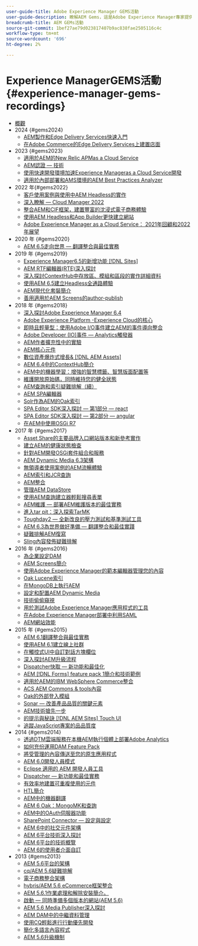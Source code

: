 ```yaml
---
user-guide-title: Adobe Experience Manager GEMS活動
user-guide-description: 瞭解AEM Gems，這是Adobe Experience Manager專家提供的一系列技術深入探討。
breadcrumb-title: AEM GEMs活動
source-git-commit: 1bef27ae79d023817407b9ac838fae2505116c4c
workflow-type: tm+mt
source-wordcount: '696'
ht-degree: 2%

---
```



# Experience ManagerGEMS活動 {#experience-manager-gems-recordings}

+ [概觀](overview.md)
+ 2024 {#gems2024}
   + [AEM製作和Edge Delivery Services快速入門](/help/experience-manager-gems/gems2024/aem-authoring-and-edge-delivery.md)
   + [在Adobe Commerce的Edge Delivery Services上建置店面](/help/experience-manager-gems/gems2024/storefronts-on-edge-delivery-with-adobe-commerce.md)
+ 2023 {#gems2023}
   + [適用於AEM的New Relic APMas a Cloud Service](gems2023/newrelic-apm-for-aem-cloud-service.md)
   + [AEM認證 — 技術](gems2023/aem-certification-technical.md)
   + [使用快速開發環境加速Experience Manageras a Cloud Service開發](/help/experience-manager-gems/gems2023/rapid-development-environments.md)
   + [適用於內部部署和AMS環境的AEM Best Practices Analyzer](gems2023/aem-best-practices-analyzer.md)
+ 2022 年{#gems2022}
   + [客戶使用案例與使用中AEM Headless的實作](gems2022/customer-use-case-and-implementation-of-aem-headless-in-use.md)
   + [深入瞭解 — Cloud Manager 2022](gems2022/looking-under-the-hood-cloud-manager-2022.md)
   + [整合AEM和CIF框架，建置豐富的沈浸式電子商務體驗](gems2022/aem-and-cif-framework-integration.md)
   + [使用AEM Headless和App Builder更快建立網站](gems2022/build-sites-faster-with-headless-and-appbuilder.md)
   + [Adobe Experience Manager as a Cloud Service： 2021年回顧和2022年展望](gems2022/aemcloudservice-2021-review-and-outlook.md)
+ 2020 年 {#gems2020}
   + [AEM 6.5走向世界 — 翻譯整合與最佳實務](gems2020/aem65-readyfortheworld-translationintegration-bestpractices.md)
+ 2019 年 {#gems2019}
   + [Experience Manager6.5的新增功能 [!DNL Sites]](gems2019/adobe-experience-manager-6-5-sites-whats-new.md)
   + [AEM RTF編輯器(RTE)深入探討](gems2019/aem-rich-text-editor-rte-deep-dive1.md)
   + [深入探討ContextHub中存放區、模組和區段的實作詳細資料](gems2019/contexthub-deep-dive.md)
   + [使用AEM 6.5建立Headless全通路體驗](gems2019/creating-headless-omnichannel-experiences-with-aem-65.md)
   + [AEM現代化套裝簡介](gems2019/introducing-the-aem-modernization-suite.md)
   + [善用適用於AEM Screens的author-publish](gems2019/leveraging-author-publish-for-aem-screens.md)
+ 2018 年 {#gems2018}
   + [深入探討Adobe Experience Manager 6.4](gems2018/aem-6-4-technical-sneak-peek.md)
   + [Adobe Experience Platform -Experience Cloud的核心](gems2018/aem-acp.md)
   + [即時且輕量型：使用Adobe I/O事件建立AEM的事件導向整合](gems2018/aem-adobe-io.md)
   + [Adobe Developer (IO)事件 — Analytics觸發器](gems2018/aem-analytics-triggers.md)
   + [AEM作者擴充性中的實驗](gems2018/aem-author-scalability1.md)
   + [AEM核心元件](gems2018/aem-core-components.md)
   + [數位資產爆炸式增長&amp; [!DNL AEM Assets]](gems2018/aem-digital-asset-explosion.md)
   + [AEM 6.4中的ContextHub簡介](gems2018/aem-intro-to-contexthub.md)
   + [AEM中的機器學習：增強的智慧標籤、智慧版面配置等](gems2018/aem-machine-learning.md)
   + [維護開放原始碼，同時維持您的健全狀態](gems2018/aem-maintaining-open-source.md)
   + [AEM查詢和索引疑難排解（續）](gems2018/aem-query-and-index-troubleshooting2.md)
   + [AEM SPA編輯器](gems2018/aem-spa-editor.md)
   + [Solr作為AEM的Oak索引](gems2018/solr-as-an-oak-index-for-aem.md)
   + [SPA Editor SDK深入探討 — 第1部分 — react](gems2018/spa-editor-sdk-deep-dive-react.md)
   + [SPA Editor SDK深入探討 — 第2部分 — angular](gems2018/spa-editor-sdk-deep-dive-angular.md)
   + [在AEM中使用OSGi R7](gems2018/using-osgi-r7-in-aem.md)
+ 2017 年 {#gems2017}
   + [Asset Share的主要品牌入口網站版本和新參考實作](gems2017/aem-brand-portal.md)
   + [建立AEM的健康狀態檢查](gems2017/aem-building-health-checks-for-aem.md)
   + [針對AEM開發OSGi套件組合和服務](gems2017/aem-developing-osgi-bundles-services-for-aem.md)
   + [AEM Dynamic Media 6.3架構](gems2017/aem-dynamic-media-architecture.md)
   + [無領導者使用案例的AEM流暢體驗](gems2017/aem-headless-usecases.md)
   + [AEM索引和JCR查詢](gems2017/aem-indexing-jcr-query.md)
   + [AEM整合](gems2017/aem-integrations.md)
   + [管理AEM DataStore](gems2017/aem-managing-aem-datastore.md)
   + [使用AEM查詢建立器輕鬆搜尋表單](gems2017/aem-search-forms-using-querybuilder.md)
   + [AEM維護 — 部署AEM維護版本的最佳實務](gems2017/aem-sustenance-best-practices-deploying-maintenance-releases.md)
   + [進入tar pit：深入探索TarMK](gems2017/aem-tarmk-deepdive.md)
   + [Toughday2 — 全新改良的壓力測試和基準測試工具](gems2017/aem-toughday2-stress-testing-benchmarking-tool.md)
   + [AEM 6.3為世界做好準備 — 翻譯整合和最佳實踐](gems2017/aem-translation-best-practices.md)
   + [疑難排解AEM復寫](gems2017/aem-troubleshooting-aem-replication.md)
   + [Sling內容發佈疑難排解](gems2017/aem-troubleshooting-sling.md)
+ 2016 年 {#gems2016}
   + [為企業設定DAM](gems2016/aem-configuring-dam-for-enterprise.md)
   + [AEM Screens簡介](gems2016/aem-introduction-to-aem-screens.md)
   + [使用Adobe Experience Manager的範本編輯器管理您的內容](gems2016/aem-managing-content-with-template-editor.md)
   + [Oak Lucene索引](gems2016/aem-oak-lucene-indexes.md)
   + [在MongoDB上執行AEM](gems2016/aem-running-aem-on-mongodb.md)
   + [設定和配置AEM Dynamic Media](gems2016/aem-setup-and-configure-aem-dynamic-media.md)
   + [技術偷偷窺視](gems2016/aem-technical-sneak-peek.md)
   + [用於測試Adobe Experience Manager應用程式的工具](gems2016/aem-testing-tools-for-aem-apps.md)
   + [在Adobe Experience Manager部署中利用SAML](gems2016/aem-utilizing-saml-in-aem-deployments.md)
   + [AEM網站效能](gems2016/aem-web-performance.md)
+ 2015 年 {#gems2015}
   + [AEM 6.1翻譯整合與最佳實務](gems2015/aem-6-1-translation-integration-and-best-practices.md)
   + [使用AEM 6.1建立線上社群](gems2015/aem-creating-online-communities-with-aem-6-1.md)
   + [在觸控式UI中自訂對話方塊欄位](gems2015/aem-customizing-dialog-fields-in-touch-ui.md)
   + [深入探討AEM升級流程](gems2015/aem-deep-dive-into-aem-upgrade-process.md)
   + [Dispatcher快取 — 新功能和最佳化](gems2015/aem-dispatcher-caching-new-features-and-optimizations.md)
   + [AEM [!DNL Forms] feature pack 1簡介和技術範例](gems2015/aem-forms-feature-pack-1-introduction-and-technical-samples.md)
   + [適用於AEM的IBM WebSphere Commerce整合](gems2015/aem-ibm-websphere-commerce-integration-for-aem.md)
   + [ACS AEM Commons &amp; tools內容](gems2015/aem-inside-acs-aem-commons-and-tools.md)
   + [Oak的外部登入模組](gems2015/aem-oak-external-login-module-authenticating-with-ldap-and-beyond.md)
   + [Sonar — 改善產品品質的關鍵元素](gems2015/aem-sonar-a-key-element-to-improve-product-quality.md)
   + [AEM技術搶先一步](gems2015/aem-tech-sneak-peek.md)
   + [的提示與秘訣 [!DNL AEM Sites] Touch UI](gems2015/aem-tips-and-tricks-for-aem-sites-touch-ui.md)
   + [追蹤JavaScript專案的品品質度](gems2015/aem-track-quality-metrics-of-your-javascript-project.md)
+ 2014 {#gems2014}
   + [透過DTM雲端服務在本機AEM執行個體上部署Adobe Analytics](gems2014/aem-adobe-analytics-dynamic-tag-management.md)
   + [如何充份運用DAM Feature Pack](gems2014/aem-dam-feature-pack.md)
   + [將受管理的內容傳送至您的原生應用程式](gems2014/aem-delivering-managed-content-to-your-native-apps.md)
   + [AEM 6.0開發人員模式](gems2014/aem-developer-mode.md)
   + [Eclipse 適用的 AEM 開發人員工具](gems2014/aem-developer-tools-for-eclipse.md)
   + [Dispatcher — 新功能和最佳實務](gems2014/aem-dispatcher.md)
   + [有效率地建置可重複使用的元件](gems2014/aem-efficiently-build-reusable-components.md)
   + [HTL簡介](gems2014/aem-introduction-to-htl.md)
   + [AEM中的機器翻譯](gems2014/aem-machine-translation-in-aem.md)
   + [AEM 6 Oak：MongoMK和查詢](gems2014/aem-oak-mongomk-and-queries.md)
   + [AEM中的OAuth伺服器功能](gems2014/aem-oauth-server-functionality-in-aem.md)
   + [SharePoint Connector — 設定與設定](gems2014/aem-sharepoint-connector-setup-and-configuration.md)
   + [AEM 6中的社交元件架構](gems2014/aem-social-component-framework-in-aem-6.md)
   + [AEM 6平台技術深入探討](gems2014/aem-technical-deep-dive-into-the-aem-6-platform.md)
   + [AEM 6平台的技術概覽](gems2014/aem-technical-overview-of-the-aem-6-platform.md)
   + [AEM 6的使用者介面自訂](gems2014/aem-user-interface-customization-for-aem6.md)
+ 2013 {#gems2013}
   + [AEM 5.6平台的架構](gems2013/aem-architecture-of-the-aem-5-6-platform.md)
   + [cq/AEM 5.6疑難排解](gems2013/aem-cq-aem-5-6-troubleshooting.md)
   + [電子商務整合架構](gems2013/aem-ecommerce-integration-framework.md)
   + [hybris/AEM 5.6 eCommerce框架整合](gems2013/aem-hybris-ecommerce-framework-integration.md)
   + [AEM 5.6.1作業處理和解除安裝簡介。](gems2013/aem-job-handling-and-offloading.md)
   + [啟動 — 同時準備多個版本的網站(AEM 5.6)](gems2013/aem-launches.md)
   + [AEM 5.6 Media Publisher深入探討](gems2013/aem-media-publisher-deep-dive.md)
   + [AEM DAM中的中繼資料管理](gems2013/aem-metadata-management-in-aem-dam.md)
   + [使用CQ輕鬆進行行動優先開發](gems2013/aem-mobile-first-development-with-cq-made-easy.md)
   + [簡化多語言內容程式](gems2013/aem-streamlining-multilingual-content-process.md)
   + [AEM 5.6升級機制](gems2013/aem-upgrade-mechanisms.md)

<!--
+ [Archive] {#archive}
    + [AEM 6 Oak: MongoMK and Queries](archive/aem-oak-mongomk-and-queries.md)
    + [Search forms made easy with the AEM querybuilder](archive/aem-search-forms-using-querybuilder.md)
    + [Deep Dive on implementation details of stores, modules and segments in ContextHub](archive/contexthub-deep-dive.md)
    + [AEM Web Performance](archive/aem-web-performance.md)
    + [AEM Query and Index Troubleshooting](archive/aem-query-and-index-troubleshooting.md)
    + [User Interface Customization for AEM 6](archive/aem-user-interface-customization-for-aem6.md)
    + [Technical Sneak Peek](archive/aem-technical-sneak-peek.md)
    + [Customizing Dialog Fields in Touch UI](archive/aem-customizing-dialog-fields-in-touch-ui.md)
    + [Building Health Checks for AEM](archive/aem-building-health-checks-for-aem.md)
    + [Running AEM on MongoDB](archive/aem-running-aem-on-mongodb.md)
    + [AEM 5.6 Media Publisher Deep Dive ](archive/aem-media-publisher-deep-dive.md)
    + [AEM Fluid Experiences for headless usecases](archive/aem-headless-usecases.md)
    + [The Digital Asset Explosion & AEM Assets](archive/aem-digital-asset-explosion.md)
    + [Introduction of Job Handling and Offloading in AEM 5.6.1. ](archive/aem-job-handling-and-offloading.md)
    + [Technical Overview of the AEM 6 Platform](archive/aem-technical-overview-of-the-aem-6-platform.md)
    + [Launches: concurrent preparation of multiple versions of a website (AEM 5.6) ](archive/aem-launches.md)
    + [Efficiently Build Reusable Components](archive/aem-efficiently-build-reusable-components.md)
    + [AEM Integrations - a solid foundation goes a long way](archive/aem-integrations.md)
    + [Dispatcher - New features and best practices](archive/aem-dispatcher.md)
    + [Adobe Experience Manager 6.5 Sites - What's New](archive/adobe-experience-manager-6-5-sites-whats-new.md)
    + [Oak's External Login Module - Authenticating with LDAP and Beyond](archive/aem-oak-external-login-module-authenticating-with-ldap-and-beyond.md)
    + [Troubleshooting AEM Replication](archive/aem-troubleshooting-aem-replication.md)
    + [Metadata Management in AEM DAM](archive/aem-metadata-management-in-aem-dam.md)
    + [AEM 6.5 Ready for the World - Translation Integration & Best Practices](archive/aem65-readyfortheworld-translationintegration-bestpractices.md)
    + [hybris/AEM 5.6 eCommerce framework integration](archive/aem-hybris-ecommerce-framework-integration.md)
    + [How to deploy Adobe Analytics on a local AEM instance by using the Dynamic Tag Management cloud service](archive/aem-adobe-analytics-dynamic-tag-management.md)
    + [eCommerce Integration Framework ](archive/aem-ecommerce-integration-framework.md)
    + [Real-time and lightweight: build event-driven integrations with AEM using Adobe I/O Events](archive/aem-adobe-io.md)
    + [AEM Tech Sneak Peek](archive/aem-tech-sneak-peek.md)
    + [AEM Rich Text Editor (RTE) Deep Dive](archive/aem-rich-text-editor-rte-deep-dive1.md)
    + [Deep dive into AEM upgrade process](archive/aem-deep-dive-into-aem-upgrade-process.md)
    + [AEM SPA Editor](archive/aem-spa-editor.md)
    + [MSM and Translation: Best Practices ](archive/aem-msm-and-translation-best-practices.md)
    + [AEM Indexing and JCR Query](archive/aem-indexing-jcr-query.md)
    + [IBM WebSphere Commerce Integration for AEM](archive/aem-ibm-websphere-commerce-integration-for-aem.md)
    + [Setup and Configure AEM Dynamic Media](archive/aem-setup-and-configure-aem-dynamic-media.md)
    + [Leveraging author-publish for AEM Screens](archive/leveraging-author-publish-for-aem-screens.md)
    + [Experiments in AEM Author Scalability](archive/aem-author-scalability1.md)
    + [Introduction to AEM Screens](archive/aem-introduction-to-aem-screens.md)
    + [Creating Headless Omnichannel Experiences with AEM 6.5](archive/creating-headless-omnichannel-experiences-with-aem-65.md)
    + [Developing OSGi Bundles and Services for AEM](archive/aem-developing-osgi-bundles-services-for-aem.md)
    + [Technical Deep Dive into the AEM 6 Platform](archive/aem-technical-deep-dive-into-the-aem-6-platform.md)
    + [Adobe Experience Platform - The Heart of Experience Cloud](archive/aem-acp.md)
    + [Social Component Framework in AEM 6](archive/aem-social-component-framework-in-aem-6.md)
    + [Mobile-First Development with CQ Made Easy](archive/aem-mobile-first-development-with-cq-made-easy.md)
    + [AEM Core Components](archive/aem-core-components.md)
    + [AEM SPA Editor](archive/jcr-aem-spa-editor.md)
    + [Major Brand Portal Release and new reference implementation for Asset Share](archive/aem-brand-portal.md)
    + [Utilizing SAML in Adobe Experience Manager deployments](archive/aem-utilizing-saml-in-aem-deployments.md)
    + [AEM 6.0 Developer Mode](archive/aem-developer-mode.md)
    + [AEM [!DNL Forms] Feature Pack 1 introduction and technical samples](archive/aem-forms-feature-pack-1-introduction-and-technical-samples.md)
    + [CQ/AEM 5.6 Troubleshooting](archive/aem-cq-aem-5-6-troubleshooting.md)
    + [AEM Dynamic Media 6.3 Architecture](archive/aem-dynamic-media-architecture.md)
    + [Inside ACS AEM Commons & Tools](archive/aem-inside-acs-aem-commons-and-tools.md)
    + [Creating online Communities with AEM 6.1](archive/aem-creating-online-communities-with-aem-6-1.md)
    + [OAuth Server functionality in AEM - Embrace Federation and unleash your REST APIs!](archive/aem-oauth-server-functionality-in-aem.md)
    + [Into the tar pit: a TarMK deep dive](archive/aem-tarmk-deepdive.md)
    + [Oak Lucene Indexes](archive/aem-oak-lucene-indexes.md)
    + [AEM Developer Tools for Eclipse](archive/aem-developer-tools-for-eclipse.md)
    + [Solr as an Oak index for AEM](archive/solr-as-an-oak-index-for-aem1.md)
    + [Toughday2 - A new and improved stress testing and benchmarking tool](archive/aem-toughday2-stress-testing-benchmarking-tool.md)
    + [Introduction to ContextHub in AEM 6.4](archive/aem-intro-to-contexthub.md)
    + [Configuring the DAM for Enterprise](archive/aem-configuring-dam-for-enterprise.md)
    + [Managing AEM DataStore](archive/aem-managing-aem-datastore.md)
    + [AEM Sustenance - Best Practices for deploying AEM Maintenance Releases](archive/aem-sustenance-best-practices-deploying-maintenance-releases.md)
    + [Maintaining Open Source While Maintaining Your Sanity](archive/aem-maintaining-open-source.md)
    + [SPA Editor SDK Deep Dive - Part 1 - React ](archive/spa-editor-sdk-deep-dive-react.md)
    + [Tools to use for testing Adobe Experience Manager applications](archive/aem-testing-tools-for-aem-apps.md)
    + [Machine Learning in AEM: Enhanced Smart Tags, Smart Layout and more](archive/aem-machine-learning.md)
    + [Tips and tricks for AEM Sites Touch UI](archive/aem-tips-and-tricks-for-aem-sites-touch-ui.md)
    + [Dispatcher Caching - New Features and Optimizations](archive/aem-dispatcher-caching-new-features-and-optimizations.md)
    + [How to get the most out of your DAM Feature Pack](archive/aem-dam-feature-pack.md)
    + [Troubleshooting Sling Content Distribution](archive/aem-troubleshooting-sling.md)
    + [Introduction to HTL](archive/aem-introduction-to-htl.md)
    + [Delivering Managed Content to your Native Apps](archive/aem-delivering-managed-content-to-your-native-apps.md)
    + [SharePoint Connector - Setup and Configuration](archive/aem-sharepoint-connector-setup-and-configuration.md)
    + [AEM 6.1 Translation Integration & Best Practices](archive/aem-6-1-translation-integration-and-best-practices.md)
    + [Managing your content with the template editor of Adobe Experience Manager](archive/aem-managing-content-with-template-editor.md)
    + [SPA Editor SDK Deep Dive - Part 2 - Angular](archive/spa-editor-sdk-deep-dive-angular.md)
    + [Sonar - A key element to improve product quality](archive/aem-sonar-a-key-element-to-improve-product-quality.md)
    + [AEM 6.3 Ready for the World - Translation Integration & Best Practices](archive/aem-translation-best-practices.md)
    + [AEM 5.6 upgrade mechanisms ](archive/aem-upgrade-mechanisms.md)
    + [Track quality metrics of your Javascript project](archive/aem-track-quality-metrics-of-your-javascript-project.md)
    + [Streamlining multilingual content process](archive/aem-streamlining-multilingual-content-process.md)
    + [Deep Dive into Adobe Experience Manager 6.4](archive/aem-6-4-technical-sneak-peek.md)
    + [Machine Translation in AEM](archive/aem-machine-translation-in-aem.md)
    + [Using OSGi R7 in AEM](archive/using-osgi-r7-in-aem.md)
    + [Architecture of the AEM 5.6 Platform](archive/aem-architecture-of-the-aem-5-6-platform.md)
    + [Adobe I/O Events - Analytics Triggers](archive/aem-analytics-triggers.md)
    + [Introducing the AEM Modernization Suite](archive/introducing-the-aem-modernization-suite.md)
    + [AEM Query and Index Troubleshooting](archive/aem-query-and-index-troubleshooting2.md)
-->
